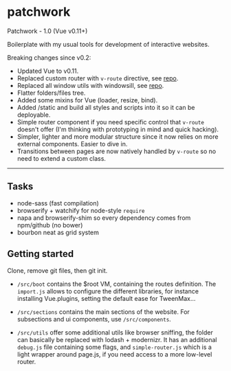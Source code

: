 patchwork
=========

Patchwork - 1.0 (Vue v0.11+)

Boilerplate with my usual tools for development of interactive websites.

Breaking changes since v0.2:

- Updated Vue to v0.11.
- Replaced custom router with `v-route` directive, see [repo](https://github.com/ayamflow/vue-route).
- Replaced all window utils with windowsill, see [repo](https://github.com/ayamflow/windowsill).
- Flatter folders/files tree.
- Added some mixins for Vue (loader, resize, bind).
- Added /static and build all styles and scripts into it so it can be deployable.
- Simple router component if you need specific control that `v-route` doesn't offer (I'm thinking with prototyping in mind and quick hacking).
- Simpler, lighter and more modular structure since it now relies on more external components. Easier to dive in.
- Transitions between pages are now natively handled by `v-route` so no need to extend a custom class.

-------

## Tasks

- node-sass (fast compilation)
- browserify + watchify for node-style `require`
- napa and browserify-shim so every dependency comes from npm/github (no bower)
- bourbon neat as grid system

## Getting started
Clone, remove git files, then git init.

- `/src/boot` contains the $root VM, containing the routes definition.
The `import.js` allows to configure the different libraries, for instance installing Vue.plugins, setting the default ease for TweenMax...

- `/src/sections` contains the main sections of the website. For subsections and ui components, use `/src/components`.

- `/src/utils` offer some additional utils like browser sniffing, the folder can basically be replaced with lodash + modernizr. It has an additional `debug.js` file containing some flags, and `simple-router.js` which is a light wrapper around page.js, if you need access to a more low-level router.

